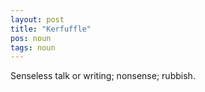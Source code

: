 ```yaml
---
layout: post
title: "Kerfuffle"
pos: noun
tags: noun
---
```

Senseless talk or writing; nonsense; rubbish.
